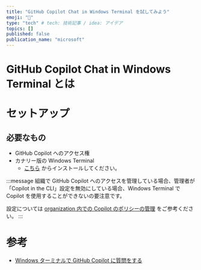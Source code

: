 ```yaml
---
title: "GitHub Copilot Chat in Windows Terminal を試してみよう"
emoji: "🍣"
type: "tech" # tech: 技術記事 / idea: アイデア
topics: []
published: false
publication_name: "microsoft"
---
```


# GitHub Copilot Chat in Windows Terminal とは

# セットアップ

## 必要なもの

-   GitHub Copilot へのアクセス権
-   カナリー版の Windows Terminal
    -   [こちら](https://github.com/microsoft/terminal?tab=readme-ov-file#installing-windows-terminal-canary) からインストールしてください。

:::message
組織で GitHub Copilot へのアクセスを管理している場合、管理者が「Copilot in the CLI」設定を無効にしている場合、Windows Terminal で Copilot を使用することができないの要注意です。

設定については [organization 内での Copilot のポリシーの管理](https://docs.github.com/ja/copilot/managing-copilot/managing-github-copilot-in-your-organization/managing-policies-for-copilot-in-your-organization) をご参考ください。
:::

# 参考

-   [Windows ターミナルで GitHub Copilot に質問をする](https://docs.github.com/ja/copilot/using-github-copilot/asking-github-copilot-questions-in-windows-terminal)
